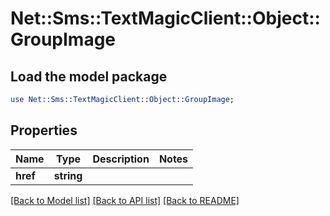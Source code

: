 # Net::Sms::TextMagicClient::Object::GroupImage

## Load the model package
```perl
use Net::Sms::TextMagicClient::Object::GroupImage;
```

## Properties
Name | Type | Description | Notes
------------ | ------------- | ------------- | -------------
**href** | **string** |  | 

[[Back to Model list]](../README.md#documentation-for-models) [[Back to API list]](../README.md#documentation-for-api-endpoints) [[Back to README]](../README.md)


